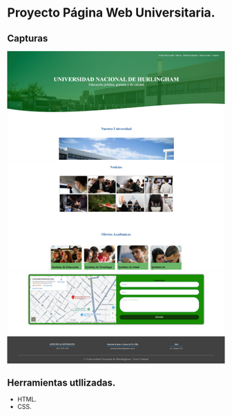 # Proyecto Página Web Universitaria.

## Capturas

<img src="Imagenes/Pagina1.jpg" width=900 />
<img src="Imagenes/Pagina2.jpg" width=900 />
<img src="Imagenes/Pagina3.jpg" width=900 />


## Herramientas utllizadas.

- HTML.
- CSS.
